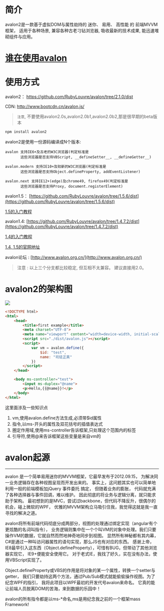 # 简介

avalon2是一款基于虚拟DOM与属性劫持的 迷你、 易用、 高性能 的 前端MVVM框架， 适用于各种场景, 兼容各种古老刁钻浏览器, 吸收最新的技术成果, 能迅速堆砌组件与应用。

# [谁在使用avalon](who.md)

# 使用方式

avalon2： https://github.com/RubyLouvre/avalon/tree/2.1.0/dist

CDN: http://www.bootcdn.cn/avalon.js/


> `注意`, 不要使用avalon2.0s,avalon2.0b1,avalon2.0b2,那是很早期的beta版本


```javascript
npm install avalon2
```

avalon2是使用一份源码编译成N个版本:

```
avalon 支持IE6+及古老的W3C浏览器(判定标准是 
       这些浏览器是否支持VBScript, __defineSetter__, __defineGetter__)

avalon.modern 支持IE10+及较新的W3C浏览器(判定标准是 
       这些浏览器是否支持Object.defineProperty, addEventListener)

avalon.next 支持IE12+(edge)及chrome49, firefox49(判定标准是 
       这些浏览器是否支持Proxy, document.registerElement)
```

avalon1.5： [https://github.com/RubyLouvre/avalon/tree/1.5.6/dist](https://github.com/RubyLouvre/avalon/tree/1.5.6/dist)

[1.5的入门教程](http://www.cnblogs.com/rubylouvre/p/4783966.html)

avalon1.4: [https://github.com/RubyLouvre/avalon/tree/1.4.7.2/dist](https://github.com/RubyLouvre/avalon/tree/1.4.7.2/dist)

[1.4的入门教程](http://www.cnblogs.com/rubylouvre/p/3181291.html)

[1.4, 1.5的官网地址](http://avalonjs.github.io/)

avalon论坛 : [http://www.avalon.org.cn/](http://www.avalon.org.cn/)

>注意 : 以上三个分支都比较稳定, 但互相不太兼容。 建议直接用2.0。

# avalon2的架构图
![](http://avalonjs.coding.me/share/img/4.jpg)

```html
<!DOCTYPE html>
<html>
    <head>
        <title>first example</title>
        <meta charset="UTF-8">
        <meta name="viewport" content="width=device-width, initial-scale=1.0">
        <script src="./dist/avalon.js"></script>
        <script>
            var vm = avalon.define({
                $id: "test",
                name: "司徒正美"
            })
        </script>
    </head>

    <body ms-controller="test">
        <input ms-duplex="@name">
        <p>Hello,{{@name}}!</p>
    </body>
</html>
```

这里面涉及一些知识点

1. vm,使用avalon.define方法生成,必须带$id属性
2. 指令,以ms-开头的属性及双花括号的插值表达式
3. 圈定作用域,使用ms-controller告诉框架,只处理这个范围内的标签
4. 引导符,使用@来告诉框架这些变量是来自vm的

# avalon起源
----------------------

avalon 是一个简单易用迷你的MVVM框架，它最早发布于2012.09.15， 为解决同一业务逻辑存在各种视图呈现而开发出来的。 事实上，这问题其实也可以简单地利用一般的前端模板加jQuery 事件委托 搞定， 但随着业务的膨胀， 代码就充满了各种选择器与事件回调，难以维护。 因此彻底的将业务与逻辑分离，就只能求助于架构。 最初想到的是MVC，尝试过backbone，但代码不降反升，很偶尔的机会，碰上微软的WPF， 优雅的MVVM架构立马吸引住我，我觉得这就是我一直寻找的解决之道。

avalon将所有前端代码彻底分成两部分，视图的处理通过绑定实现（angular有个更炫酷的名词叫指令）， 业务逻辑则集中在一个个叫VM的对象中处理。我们只要操作VM的数据，它就自然而然地神奇地同步到视图。 显然所有神秘都有其内幕，C#是通过一种叫访问器属性的语句实现，那么JS也有对应的东西。 感谢上帝，IE8最早引入这东西（Object.defineProperty），可惜有BUG，但带动了其他浏览器实现它， IE9+便能安全使用它。 对于老式IE，我找了好久，实在没有办法，使用VBScript实现了。

Object.defineProperty或VBS的作用是将对象的某一个属性，转换一个setter与getter， 我们只要劫持这两个方法，通过Pub/Sub模式就能偷偷操作视图。为了纪念WPF的指引， 我将此项目以WPF最初的开发代号avalon来命名。 它真的能让前端人员脱离DOM的苦海，来到数据的乐园中！

avalon的所有指令都是以ms-*命名,ms是用纪念我之前的一个框架mass Framework!